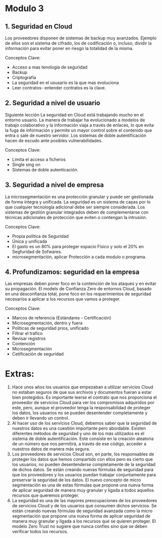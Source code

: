 # Modulo 3
## 1. Seguridad en Cloud
Los proveedores disponen de sistemas de backup muy avanzados. 
Ejemplo de ellos son el sistema de cifrado, los de codificación o, incluso, dividir la información para evitar poner en riesgo la totalidad de la misma.

Conceptos Clave:
- Acceso a mas tenología de seguridad
- Backup
- Criptografía
- La seguridad en el ususario es la que mas evoluciona
- Leer contratos- entender contratos es la clave.

## 2. Seguridad a nivel de usuario
Siguiente lección
La seguridad en Cloud está trabajando mucho en el entorno usuario. 
La manera de trabajar ha evolucionado a modelos de trabajo colaborativo y la información viaja a través de enlaces, lo que evita la fuga de información y permite un mayor control sobre el contenido que entra o sale de nuestro servidor. 
Los sistemas de doble autentificación hacen de escudo ante posibles vulnerabilidades.

Conceptos Clave:
- Limita el acceso a ficheros
- Single sing on
- Sistemas de doble autenticación.

## 3. Seguridad a nivel de empresa
La microsegmentación es una protección granular y puede ser gestionada de forma íntegra y unificada. 
La seguridad es un sistema de capas por lo que cualquier tecnología adicional debe ser siempre considerada. 
Los sistemas de gestión granular integrados deben de complementarse con técnicas adicionales de protección que eviten o contengan la intrusión.

Conceptos Clave:
- Propia politica de Seguridad 
- Única y unificada
- El gasto es un 80% para proteger espacio Físico y solo el 20% en Segfuridad de Sofwares.
- microsegmentación, aplicar Protección a cada modulo o programa.

## 4. Profundizamos: seguridad en la empresa
Las empresas deben poner foco en la contención de los ataques y en evitar su propagación. El modelo de Confianza Zero de entornos Cloud, basado en una desconfianza total, pone foco en los requerimientos de seguridad necesarios a aplicar a los recursos que vamos a proteger.

Conceptos Clave:
- Marcos de referencia (Estándares - Certificación)
- Microsegmentación, dentro y fuera
- Politicas de seguridad prios, unificado
- Filtrar el trafico
- Revisar registros
- Contención
- Microsegmentación
- Cetificación de seguridad


# Extras:

1. Hace unos años los usuarios que empezaban a utilizar servicios Cloud no estaban seguros de que sus archivos y documentos fueran a estar bien protegidos. Es importante leerse el contrato que nos proporciona el proveedor de servicios Cloud para ver los compromisos adquiridos por este, pero, aunque el proveedor tenga la responsabilidad de proteger los datos, los usuarios no se pueden desentender completamente y deben ir llevando un control.
2. Al hacer uso de los servicios Cloud, debemos saber que la seguridad de nuestros datos es una cuestión importante pero abordable. Existen diferentes métodos de seguridad y uno de los más utilizados es el sistema de doble autentificación. Este consiste en la creación aleatoria de un número que nos permitirá, a través de ese código, acceder a nuestros datos de manera más segura.
3. Los proveedores de servicios Cloud son, en parte, los responsables de proteger los datos que hemos compartido con ellos pero es cierto que los usuarios, no pueden desentenderse completamente de la seguridad de dichos datos. Se están creando nuevas fórmulas de seguridad para que los proveedores y los usuarios puedan trabajar conjuntamente para preservar la seguridad de los datos. El nuevo concepto de micro segmentación es una de estas fórmulas que propone una nueva forma de aplicar seguridad de manera muy granular y ligada a todos aquellos recursos que queremos proteger.
4. La seguridad es una de las mayores preocupaciones de los proveedores de servicios Cloud y de los usuarios que consumen dichos servicios. Se están creando nuevas fórmulas de seguridad avanzada como la micro segmentación que propone una nueva forma de aplicar seguridad de manera muy granular y ligada a los recursos que se quieren proteger. El modelo Zero Trust no sugiere que nunca confíes sino que se deben verificar todos los recursos.

